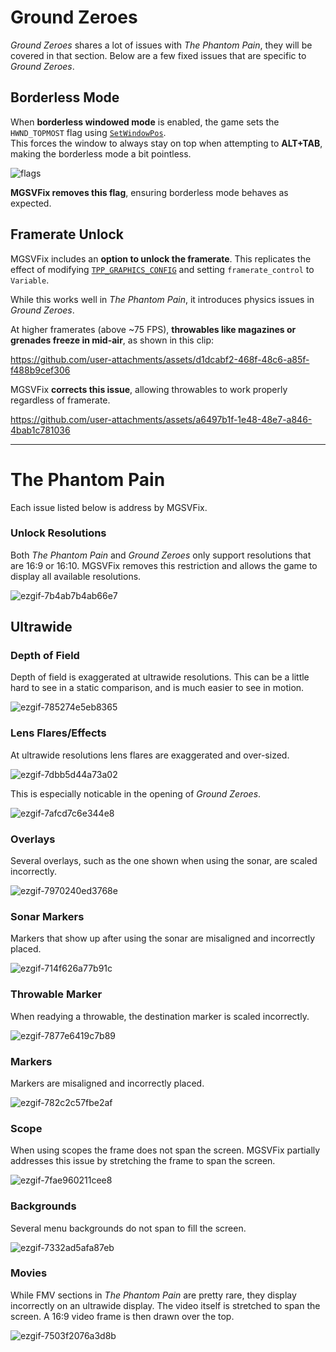 # Ground Zeroes

*Ground Zeroes* shares a lot of issues with *The Phantom Pain*, they will be covered in that section. Below are a few fixed issues that are specific to *Ground Zeroes*.

## Borderless Mode  

When **borderless windowed mode** is enabled, the game sets the `HWND_TOPMOST` flag using [`SetWindowPos`](https://learn.microsoft.com/en-us/windows/win32/api/winuser/nf-winuser-setwindowpos).  
This forces the window to always stay on top when attempting to **ALT+TAB**, making the borderless mode a bit pointless.  

![flags](https://github.com/user-attachments/assets/35185a31-52dd-4970-aba5-d2c54860edc3)  

**MGSVFix removes this flag**, ensuring borderless mode behaves as expected.

## Framerate Unlock  

MGSVFix includes an **option to unlock the framerate**. This replicates the effect of modifying [`TPP_GRAPHICS_CONFIG`](https://www.pcgamingwiki.com/wiki/Metal_Gear_Solid_V:_The_Phantom_Pain#High_frame_rate) and setting `framerate_control` to `Variable`.  

While this works well in *The Phantom Pain*, it introduces physics issues in *Ground Zeroes*.  
 
At higher framerates (above ~75 FPS), **throwables like magazines or grenades freeze in mid-air**, as shown in this clip:  

https://github.com/user-attachments/assets/d1dcabf2-468f-48c6-a85f-f488b9cef306

MGSVFix **corrects this issue**, allowing throwables to work properly regardless of framerate.  

https://github.com/user-attachments/assets/a6497b1f-1e48-48e7-a846-4bab1c781036

---

# The Phantom Pain

Each issue listed below is address by MGSVFix.

### Unlock Resolutions

Both *The Phantom Pain* and *Ground Zeroes* only support resolutions that are 16:9 or 16:10. MGSVFix removes this restriction and allows the game to display all available resolutions.

![ezgif-7b4ab7b4ab66e7](https://github.com/user-attachments/assets/6bbb8585-0f69-4032-8bf1-6cfd2b7aa20b)

## Ultrawide

### Depth of Field

Depth of field is exaggerated at ultrawide resolutions. This can be a little hard to see in a static comparison, and is much easier to see in motion.

![ezgif-785274e5eb8365](https://github.com/user-attachments/assets/c25eabe5-6352-4cf9-ace9-b06b3c830739)

### Lens Flares/Effects

At ultrawide resolutions lens flares are exaggerated and over-sized.

![ezgif-7dbb5d44a73a02](https://github.com/user-attachments/assets/49ba2854-d9c9-42ba-9696-4a105de05ca1)

This is especially noticable in the opening of *Ground Zeroes*.

![ezgif-7afcd7c6e344e8](https://github.com/user-attachments/assets/f6d72eb7-670f-441d-b546-fb0ea708623c)

### Overlays

Several overlays, such as the one shown when using the sonar, are scaled incorrectly.

![ezgif-7970240ed3768e](https://github.com/user-attachments/assets/e7aa7924-bb41-4ff8-8de0-9c3fa5272369)

### Sonar Markers

Markers that show up after using the sonar are misaligned and incorrectly placed.

![ezgif-714f626a77b91c](https://github.com/user-attachments/assets/4e2bea6c-8a60-4196-8aef-b2844015915c)

### Throwable Marker

When readying a throwable, the destination marker is scaled incorrectly.

![ezgif-7877e6419c7b89](https://github.com/user-attachments/assets/364b5545-8295-4c47-b085-e20d6a1d82bc)

### Markers

Markers are misaligned and incorrectly placed.

![ezgif-782c2c57fbe2af](https://github.com/user-attachments/assets/c81b42d4-4383-46d0-bfef-3363682ce796)

### Scope

When using scopes the frame does not span the screen. MGSVFix partially addresses this issue by stretching the frame to span the screen.

![ezgif-7fae960211cee8](https://github.com/user-attachments/assets/15471535-4943-4f9d-ae14-4e0e8521d25f)

### Backgrounds

Several menu backgrounds do not span to fill the screen.

![ezgif-7332ad5afa87eb](https://github.com/user-attachments/assets/9c9fa39b-7ac6-4575-af93-6bc93985f801)

### Movies

While FMV sections in *The Phantom Pain* are pretty rare, they display incorrectly on an ultrawide display. The video itself is stretched to span the screen. A 16:9 video frame is then drawn over the top.

![ezgif-7503f2076a3d8b](https://github.com/user-attachments/assets/f0ed7293-b971-41a3-ab21-54e8d0d263cf)

